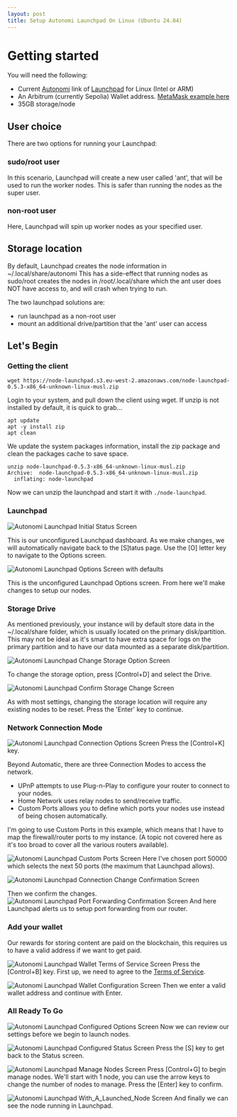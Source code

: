 ```yaml
---
layout: post
title: Setup Autonomi Launchpad On Linux (Ubuntu 24.04)
---
```


# Getting started

You will need the following:
* Current [Autonomi](https://www.autonomi.com) link of [Launchpad](https://docs.autonomi.com/getting-started) for Linux (Intel or ARM)
* An Arbitrum (currently Sepolia) Wallet address. [MetaMask example here](https://docs.autonomi.com/getting-started/support/how-to-guides/add-the-network-to-your-wallet)
* 35GB storage/node

## User choice

There are two options for running your Launchpad:

### sudo/root user

In this scenario, Launchpad will create a new user called 'ant', that will be used to run the worker nodes. This is safer than running the nodes as the super user.

### non-root user

Here, Launchpad will spin up worker nodes as your specified user.

## Storage location

By default, Launchpad creates the node information in ~/.local/share/autonomi
This has a side-effect that running nodes as sudo/root creates the nodes in /root/.local/share which the ant user does NOT have access to, and will crash when trying to run.

The two launchpad solutions are:
* run launchpad as a non-root user
* mount an additional drive/partition that the 'ant' user can access


## Let's Begin

### Getting the client

```
wget https://node-launchpad.s3.eu-west-2.amazonaws.com/node-launchpad-0.5.3-x86_64-unknown-linux-musl.zip
```

Login to your system, and pull down the client using wget.  If unzip is not installed by default, it is quick to grab...

```
apt update
apt -y install zip
apt clean
```

We update the system packages information, install the zip package and clean the packages cache to save space.

```
unzip node-launchpad-0.5.3-x86_64-unknown-linux-musl.zip
Archive:  node-launchpad-0.5.3-x86_64-unknown-linux-musl.zip
  inflating: node-launchpad
```

Now we can unzip the launchpad and start it with `./node-launchpad`.

### Launchpad

![Autonomi Launchpad Initial Status Screen](/blog/assets/images/autonomi/Launchpad_01.png)

This is our unconfigured Launchpad dashboard.
As we make changes, we will automatically navigate back to the [S]tatus page. Use the [O] letter key to navigate to the Options screen.

![Autonomi Launchpad Options Screen with defaults](/blog/assets/images/autonomi/Launchpad_02.png)

This is the unconfigured Launchpad Options screen. From here we'll make changes to setup our nodes.

### Storage Drive

As mentioned previously, your instance will by default store data in the ~/.local/share folder, which is usually located on the primary disk/partition. This may not be ideal as it's smart to have extra space for logs on the primary partition and to have our data mounted as a separate disk/partition.

![Autonomi Launchpad Change Storage Option Screen](/blog/assets/images/autonomi/Launchpad_03.png)

To change the storage option, press [Control+D] and select the Drive.

![Autonomi Launchpad Confirm Storage Change Screen](/blog/assets/images/autonomi/Launchpad_04.png)

As with most settings, changing the storage location will require any existing nodes to be reset. Press the 'Enter' key to continue.

### Network Connection Mode

![Autonomi Launchpad Connection Options Screen](/blog/assets/images/autonomi/Launchpad_05.png)
Press the [Control+K] key.

Beyond Automatic, there are three Connection Modes to access the network.

* UPnP attempts to use Plug-n-Play to configure your router to connect to your nodes.
* Home Network uses relay nodes to send/receive traffic.
* Custom Ports allows you to define which ports your nodes use instead of being chosen automatically.

I'm going to use Custom Ports in this example, which means that I have to map the firewall/router ports to my instance. (A topic not covered here as it's too broad to cover all the various routers available).

![Autonomi Launchpad Custom Ports Screen](/blog/assets/images/autonomi/Launchpad_06.png)
Here I've chosen port 50000 which selects the next 50 ports (the maximum that Launchpad allows).

![Autonomi Launchpad Connection Change Confirmation Screen](/blog/assets/images/autonomi/Launchpad_07.png)

Then we confirm the changes.
![Autonomi Launchpad Port Forwarding Confirmation Screen](/blog/assets/images/autonomi/Launchpad_08.png)
And here Launchpad alerts us to setup port forwarding from our router.

### Add your wallet

Our rewards for storing content are paid on the blockchain, this requires us to have a valid address if we want to get paid.

![Autonomi Launchpad Wallet Terms of Service Screen](/blog/assets/images/autonomi/Launchpad_09.png)
Press the [Control+B] key.
First up, we need to agree to the [Terms of Service](https://autonomi.com/beta/terms).

![Autonomi Launchpad Wallet Configuration Screen](/blog/assets/images/autonomi/Launchpad_10.png)
Then we enter a valid wallet address and continue with Enter.

### All Ready To Go
![Autonomi Launchpad Configured Options Screen](/blog/assets/images/autonomi/Launchpad_11.png)
Now we can review our settings before we begin to launch nodes.

![Autonomi Launchpad Configured Status Screen](/blog/assets/images/autonomi/Launchpad_12.png)
Press the [S] key to get back to the Status screen.

![Autonomi Launchpad Manage Nodes Screen](/blog/assets/images/autonomi/Launchpad_13.png)
Press [Control+G] to begin manage nodes.  We'll start with 1 node, you can use the arrow keys to change the number of nodes to manage. Press the [Enter] key to confirm.

![Autonomi Launchpad With_A_Launched_Node Screen](/blog/assets/images/autonomi/Launchpad_14.png)
And finally we can see the node running in Launchpad.

